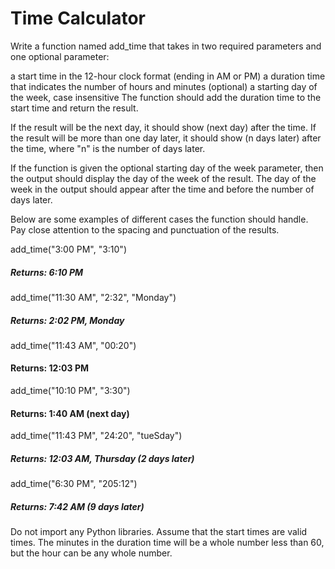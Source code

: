 # Time Calculator

Write a function named add_time that takes in two required parameters and one optional parameter:

a start time in the 12-hour clock format (ending in AM or PM)
a duration time that indicates the number of hours and minutes
(optional) a starting day of the week, case insensitive
The function should add the duration time to the start time and return the result.

If the result will be the next day, it should show (next day) after the time. If the result will be more than one day later, it should show (n days later) after the time, where "n" is the number of days later.

If the function is given the optional starting day of the week parameter, then the output should display the day of the week of the result. The day of the week in the output should appear after the time and before the number of days later.

Below are some examples of different cases the function should handle. Pay close attention to the spacing and punctuation of the results.

add_time("3:00 PM", "3:10")
##### Returns: 6:10 PM

add_time("11:30 AM", "2:32", "Monday")
##### Returns: 2:02 PM, Monday

add_time("11:43 AM", "00:20")
#### Returns: 12:03 PM

add_time("10:10 PM", "3:30")
#### Returns: 1:40 AM (next day)

add_time("11:43 PM", "24:20", "tueSday")
##### Returns: 12:03 AM, Thursday (2 days later)

add_time("6:30 PM", "205:12")
##### Returns: 7:42 AM (9 days later)
Do not import any Python libraries. Assume that the start times are valid times. The minutes in the duration time will be a whole number less than 60, but the hour can be any whole number.
